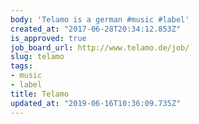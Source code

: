 ```yaml
---
body: 'Telamo is a german #music #label'
created_at: "2017-06-28T20:34:12.853Z"
is_approved: true
job_board_url: http://www.telamo.de/job/
slug: telamo
tags:
- music
- label
title: Telamo
updated_at: "2019-06-16T10:36:09.735Z"
---
```

